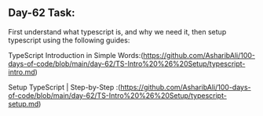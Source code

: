 
## Day-62 Task: 

First understand what typescript is, and why we need it, then setup typescript using the following guides:

TypeScript Introduction in Simple Words:(https://github.com/AsharibAli/100-days-of-code/blob/main/day-62/TS-Intro%20%26%20Setup/typescript-intro.md)

Setup TypeScript | Step-by-Step :(https://github.com/AsharibAli/100-days-of-code/blob/main/day-62/TS-Intro%20%26%20Setup/typescript-setup.md)
